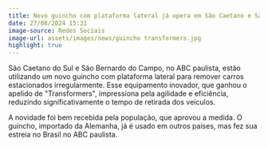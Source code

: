```yaml
---
title: Novo guincho com plataforma lateral já opera em São Caetano e São Bernardo
date: 27/08/2024 15:31
image-source: Redes Sociais
image-url: assets/images/news/guincho transformers.jpg
highlight: true
---
```


São Caetano do Sul e São Bernardo do Campo, no ABC paulista, estão utilizando um novo guincho com plataforma lateral para remover carros estacionados irregularmente. Esse equipamento inovador, que ganhou o apelido de "Transformers", impressiona pela agilidade e eficiência, reduzindo significativamente o tempo de retirada dos veículos.

A novidade foi bem recebida pela população, que aprovou a medida. O guincho, importado da Alemanha, já é usado em outros países, mas fez sua estreia no Brasil no ABC paulista.